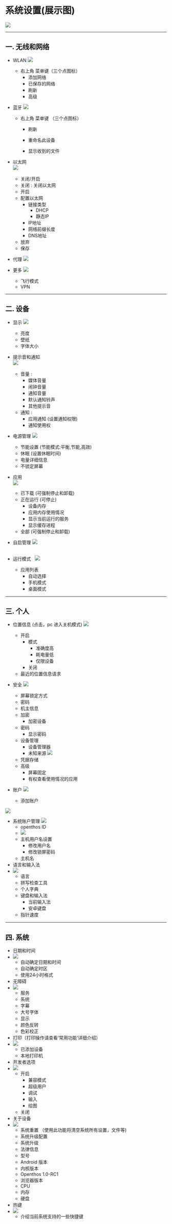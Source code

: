 # 系统设置(展示图)  
![](pic/xitongshezhi/setting_zhenggejiemianNew.png)

***
## 一. 无线和网络
   - WLAN
   ![](pic/xitongshezhi/setting_wlanNew.png) 

       - 右上角 菜单键（三个点图标）  
          - 添加网络
          - 已保存的网络
          - 刷新  
          - 高级  

   - 蓝牙
   ![](pic/xitongshezhi/setting_bluetoothNew.png)    
      - 右上角 菜单键 （三个点图标）
        - 刷新
        - 重命名此设备

        - 显示收到的文件
     
   - 以太网      
   ![](pic/xitongshezhi/setting_yitaiwang.png)        
      - 关闭/开启  
       - 关闭 : 关闭以太网
       - 开启
        - 配置以太网  
          - 链接类型  
            - DHCP  
            - 静态IP  
          - IP地址  
          - 网络前缀长度  
          - DNS地址
        - 放弃  
        - 保存
   
   - 代理
   ![](pic/xitongshezhi/setting_daili.png)            

   - 更多
   ![](pic/xitongshezhi/setting_gengduo.png)  
     - 飞行模式  
     - VPN

***
## 二. 设备
   - 显示 
   ![](pic/xitongshezhi/setting_xianshiNew.png)  
     - 亮度  
     - 壁纸  
     - 字体大小    
     
   - 提示音和通知     
   ![](pic/xitongshezhi/setting_tishiyin.png)        
     - 音量 :
       - 媒体音量  
       - 闹钟音量  
       - 通知音量
       - 默认通知铃声  
       - 其他提示音
     - 通知 :
       - 应用通知 (设置通知权限)
       - 通知使用权  

   - 电源管理
   ![](pic/xitongshezhi/setting_dianyuanguanliNew.png)   
     - 节能设置 (节能模式:平衡,节能,高效)
     - 休眠 (设置休眠时间)
     - 电量详细信息  
     - 不锁定屏幕  
     
   - 应用      
   ![](pic/xitongshezhi/setting_yingyong.png)   
     - 已下载 (可强制停止和卸载)
     - 正在运行 (可停止)
       - 设备内存  
       - 应用内存使用情况
       - 显示当前运行的服务
       - 显示缓存进程
     - 全部 (可强制停止和卸载)  
     
   - 自启管理 
   ![](pic/xitongshezhi/setting_ziqiguanli.png)  
 
   - 运行模式   
   ![](pic/xitongshezhi/setting_runmode.png) 
     - 应用列表  
       - 自动选择
       - 手机模式
       - 桌面模式

***
## 三. 个人 
   - 位置信息 (点击，pc 进入关机模式)
   ![](pic/xitongshezhi/tmp_9632-settingweizhi-761094311.png)
      - 开启
        - 模式
          - 准确度高
          - 耗电量低
          - 仅限设备
        - 关闭
      - 最近的位置信息请求

   -  安全
   ![](pic/xitongshezhi/tmp_9632-settingsecurity2096104743.png)     
      - 屏幕锁定方式
      - 密码
      - 机主信息
      - 加密
        - 加密设备
      - 密码
        - 显示密码
      - 设备管理
         - 设备管理器
         - 未知来源
      ![](pic/xitongshezhi/tmp_9632-settingsecurity11490052727.png)
      - 凭据存储
      - 高级
         - 屏幕固定
         - 有权查看使用情况的应用  
         
   - 账户
   ![](pic/xitongshezhi/tmp_9632-settingaddaccout1455351491.png)
     - 添加账户

   ![](pic/xitongshezhi/tmp_9632-settingaddaccout233668700.png)  
   
   - 系统账户管理
   ![](pic/xitongshezhi/tmp_9632-settingaccoutmanger944700000.png)
      - openthos ID
      - ![](pic/xitongshezhi/tmp_18072-settingopid1490052727.png)
      - 主机用户名设置
         - 修改用户名
         - 修改锁屏密码
      - 主机名
   - 语言和输入法
   - ![](pic/xitongshezhi/tmp_18072-settinglag233668700.png)
      - 语言
      - 拼写检查工具
      - 个人字典
      - 键盘和输入法
        - 当前输入法
        - 安卓键盘
      - 指针速度

***
## 四. 系统
   - 日期和时间
   - ![](pic/xitongshezhi/tmp_9632-settingdate2018264212.png)
      - 自动确定日期和时间
      - 自动确定时区
      - 使用24小时格式
   - 无障碍
   - ![](pic/xitongshezhi/tmp_9632-settingwu1431718238.png)
     - 服务
     - 系统
     - 字幕
     - 大号字体  
     - 显示
     - 颜色反转
     - 色彩校正
   - 打印（打印操作请查看‘常用功能’详细介绍）
   - ![](pic/xitongshezhi/tmp_9632-settingprint1355968946.png)
      - 已添加设备
      - 本地打印机
   - 开发者选项
   - ![](pic/xitongshezhi/tmp_9632-settingkaifa-1862915064.png)
      - 开启
         - 兼容模式
         - 超级用户
         - 调试
         - 输入
         - 绘图
      - 关闭
   - 关于设备
   - ![](pic/xitongshezhi/setting-guanyushebeiNew.png)
     - 系统重置 （使用此功能将清空系统所有设置，文件等)
     - 系统升级配置
     - 系统升级 
     - 法律信息
     - 型号
     - Android 版本
     - 内核版本
     - Openthos 1.0-RC1
     - 浏览器版本
     - CPU
     - 内存
     - 硬盘    
   - 热键
   - ![](pic/xitongshezhi/tmp_9632-settinghotkey1897045246.png)
     - 介绍当前系统支持的一些快捷键
